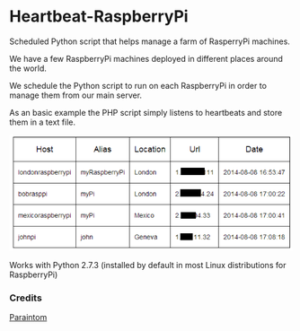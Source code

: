 Heartbeat-RaspberryPi
=====================

Scheduled Python script that helps manage a farm of RasperryPi machines. 

We have a few RaspberryPi machines deployed in different places around the world.

We schedule the Python script to run on each RaspberryPi in order to manage them from our main server.

As an basic example the PHP script simply listens to heartbeats and store them in a text file.

![screenshot](screenshot.png) 

Works with Python 2.7.3 (installed by default in most Linux distributions for RaspberryPi)

### Credits
[Paraintom](https://github.com/Paraintom)

